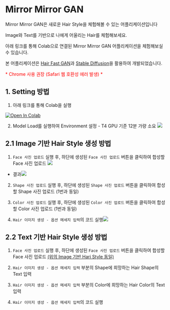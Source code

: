 # Mirror Mirror GAN

Mirror Mirror GAN은 새로운 Hair Style을 체험해볼 수 있는 어플리케이션입니다

Image와 Text를 기반으로 나에게 어울리는 Hair를 체험해보세요.

아래 링크를 통해 Colab으로 연결된 Mirror Mirror GAN 어플리케이션을 체험해보실 수 있습니다.

본 어플리케이션은 [Hair Fast GAN](https://arxiv.org/abs/2404.01094)과 [Stable Diffusion](https://arxiv.org/abs/2112.10752)을 활용하여 개발되었습니다.

<span style="color:red">* Chrome 사용 권장 (Safari 웹 호환성 에러 발생) * </span>

## 1. Setting 방법

1. 아래 링크를 통해 Colab을 실행

[![Open In Colab](https://colab.research.google.com/assets/colab-badge.svg)](https://colab.research.google.com/github/JuhongPark/MirrorMirrorGAN/blob/app/app/MirrorMirrorGAN_Application.ipynb)

2. Model Load를 실행하여 Environment 설정 - T4 GPU 기준 12분 가량 소요
![](https://i.postimg.cc/Vv4rGNsX/1.png)

## 2.1 Image 기반 Hair Style 생성 방법

1. `Face 사진 업로드` 실행 후, 하단에 생성된 `Face 사진 업로드` 버튼을 클릭하여 합성할 Face 사진 업로드
![](https://i.postimg.cc/rw2XnNbC/3.png)
- 결과![](https://i.postimg.cc/3xjMPDQM/4.png)

2. `Shape 사진 업로드` 실행 후, 하단에 생성된 `Shape 사진 업로드` 버튼을 클릭하여 합성할 Shape 사진 업로드 (1번과 동일)

3. `Color 사진 업로드` 실행 후, 하단에 생성된 `Color 사진 업로드` 버튼을 클릭하여 합성할 Color 사진 업로드 (1번과 동일)

4. `Hair 이미지 생성 - 옵션 메세지 입력`의 코드 실행![](https://i.postimg.cc/hGMkGWGp/5.png)

## 2.2 Text 기반 Hair Style 생성 방법

1. `Face 사진 업로드` 실행 후, 하단에 생성된 `Face 사진 업로드` 버튼을 클릭하여 합성할 Face 사진 업로드 [(위의 Image 기반 Hari Style  동일)](#21-image-기반-hair-style-생성-방법)

2. `Hair 이미지 생성 - 옵션 메세지 입력` 부분의 Shape에 희망하는 Hair Shape의 Text 입력

3. `Hair 이미지 생성 - 옵션 메세지 입력` 부분의 Color에 희망하는 Hair Color의 Text 입력

4. `Hair 이미지 생성 - 옵션 메세지 입력`의 코드 실행